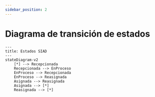 ```yaml
---
sidebar_position: 2
---
```


# Diagrama de transición de estados

```mermaid
---
title: Estados SIAD
---
stateDiagram-v2
    [*] --> Recepcionada
    Recepcionada --> EnProceso
    EnProceso --> Recepcionada
    EnProceso --> Reasignada
    Asignada --> Reasignada
    Asignada --> [*]
    Reasignada --> [*]
```